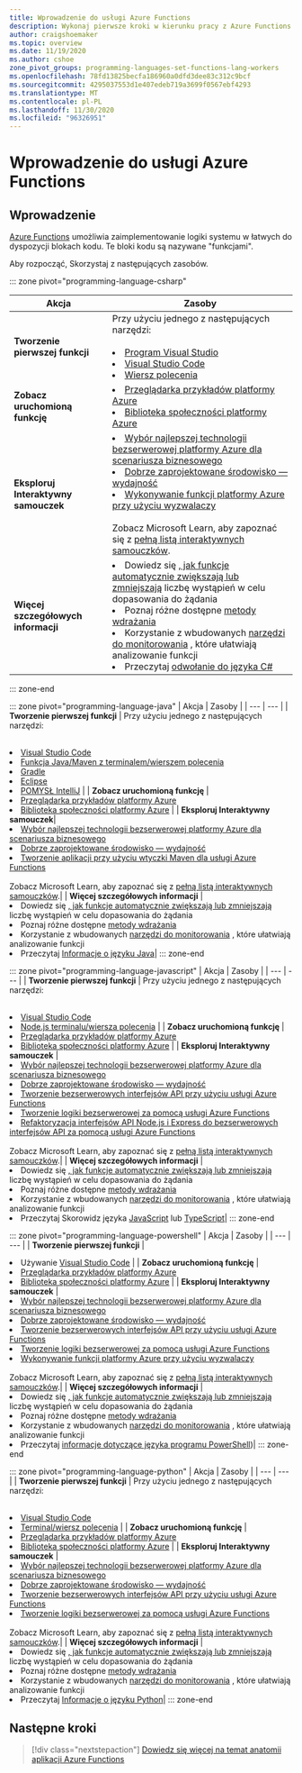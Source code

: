 ```yaml
---
title: Wprowadzenie do usługi Azure Functions
description: Wykonaj pierwsze kroki w kierunku pracy z Azure Functions.
author: craigshoemaker
ms.topic: overview
ms.date: 11/19/2020
ms.author: cshoe
zone_pivot_groups: programming-languages-set-functions-lang-workers
ms.openlocfilehash: 78fd13825becfa186960a0dfd3dee83c312c9bcf
ms.sourcegitcommit: 4295037553d1e407edeb719a3699f0567ebf4293
ms.translationtype: MT
ms.contentlocale: pl-PL
ms.lasthandoff: 11/30/2020
ms.locfileid: "96326951"
---
```

# <a name="getting-started-with-azure-functions"></a>Wprowadzenie do usługi Azure Functions

## <a name="introduction"></a>Wprowadzenie

[Azure Functions](./functions-overview.md) umożliwia zaimplementowanie logiki systemu w łatwych do dyspozycji blokach kodu. Te bloki kodu są nazywane "funkcjami".

Aby rozpocząć, Skorzystaj z następujących zasobów.

::: zone pivot="programming-language-csharp"

| Akcja | Zasoby |
| --- | --- |
| **Tworzenie pierwszej funkcji** | Przy użyciu jednego z następujących narzędzi:<br><br><li>[Program Visual Studio](./functions-create-your-first-function-visual-studio.md)<li>[Visual Studio Code](./create-first-function-vs-code-csharp.md)<li>[Wiersz polecenia](./create-first-function-cli-csharp.md) |
| **Zobacz uruchomioną funkcję** | <li>[Przeglądarka przykładów platformy Azure](/samples/browse/?expanded=azure&languages=csharp&products=azure-functions)<li>[Biblioteka społeczności platformy Azure](https://www.serverlesslibrary.net/?technology=Functions%202.x&language=C%23) |
| **Eksploruj Interaktywny samouczek**| <li>[Wybór najlepszej technologii bezserwerowej platformy Azure dla scenariusza biznesowego](/learn/modules/serverless-fundamentals/)<li>[Dobrze zaprojektowane środowisko — wydajność](/learn/modules/azure-well-architected-performance-efficiency/)<li>[Wykonywanie funkcji platformy Azure przy użyciu wyzwalaczy](/learn/modules/execute-azure-function-with-triggers/) <br><br>Zobacz Microsoft Learn, aby zapoznać się z [pełną listą interaktywnych samouczków](/learn/browse/?expanded=azure&products=azure-functions).|
| **Więcej szczegółowych informacji** | <li>Dowiedz się [, jak funkcje automatycznie zwiększają lub zmniejszają](./functions-scale.md) liczbę wystąpień w celu dopasowania do żądania<li>Poznaj różne dostępne [metody wdrażania](./functions-deployment-technologies.md)<li>Korzystanie z wbudowanych [narzędzi do monitorowania](./functions-monitoring.md) , które ułatwiają analizowanie funkcji<li>Przeczytaj [odwołanie do języka C#](./functions-dotnet-class-library.md)|

::: zone-end

::: zone pivot="programming-language-java"
| Akcja | Zasoby |
| --- | --- |
| **Tworzenie pierwszej funkcji** | Przy użyciu jednego z następujących narzędzi:<br><br><li>[Visual Studio Code](./create-first-function-vs-code-java.md)<li>[Funkcja Java/Maven z terminalem/wierszem polecenia](./create-first-function-cli-java.md)<li>[Gradle](./functions-create-first-java-gradle.md)<li>[Eclipse](./functions-create-maven-eclipse.md)<li>[POMYSŁ IntelliJ](./functions-create-maven-intellij.md) |
| **Zobacz uruchomioną funkcję** | <li>[Przeglądarka przykładów platformy Azure](/samples/browse/?expanded=azure&languages=java&products=azure-functions)<li>[Biblioteka społeczności platformy Azure](https://www.serverlesslibrary.net/?technology=Functions%202.x&language=Java) |
| **Eksploruj Interaktywny samouczek**| <li>[Wybór najlepszej technologii bezserwerowej platformy Azure dla scenariusza biznesowego](/learn/modules/serverless-fundamentals/)<li>[Dobrze zaprojektowane środowisko — wydajność](/learn/modules/azure-well-architected-performance-efficiency/)<li>[Tworzenie aplikacji przy użyciu wtyczki Maven dla usługi Azure Functions](/learn/modules/develop-azure-functions-app-with-maven-plugin/) <br><br>Zobacz Microsoft Learn, aby zapoznać się z [pełną listą interaktywnych samouczków](/learn/browse/?expanded=azure&products=azure-functions).|
| **Więcej szczegółowych informacji** | <li>Dowiedz się [, jak funkcje automatycznie zwiększają lub zmniejszają](./functions-scale.md) liczbę wystąpień w celu dopasowania do żądania<li>Poznaj różne dostępne [metody wdrażania](./functions-deployment-technologies.md)<li>Korzystanie z wbudowanych [narzędzi do monitorowania](./functions-monitoring.md) , które ułatwiają analizowanie funkcji<li>Przeczytaj [Informacje o języku Java](./functions-reference-java.md)|
::: zone-end

::: zone pivot="programming-language-javascript"
| Akcja | Zasoby |
| --- | --- |
| **Tworzenie pierwszej funkcji** | Przy użyciu jednego z następujących narzędzi:<br><br><li>[Visual Studio Code](./create-first-function-vs-code-node.md)<li>[Node.js terminalu/wiersza polecenia](./create-first-function-cli-java.md) |
| **Zobacz uruchomioną funkcję** | <li>[Przeglądarka przykładów platformy Azure](/samples/browse/?expanded=azure&languages=javascript%2ctypescript&products=azure-functions)<li>[Biblioteka społeczności platformy Azure](https://www.serverlesslibrary.net/?technology=Functions%202.x&language=JavaScript%2CTypeScript) |
| **Eksploruj Interaktywny samouczek** | <li>[Wybór najlepszej technologii bezserwerowej platformy Azure dla scenariusza biznesowego](/learn/modules/serverless-fundamentals/)<li>[Dobrze zaprojektowane środowisko — wydajność](/learn/modules/azure-well-architected-performance-efficiency/)<li>[Tworzenie bezserwerowych interfejsów API przy użyciu usługi Azure Functions](/learn/modules/build-api-azure-functions/)<li>[Tworzenie logiki bezserwerowej za pomocą usługi Azure Functions](/learn/modules/create-serverless-logic-with-azure-functions/)<li>[Refaktoryzacja interfejsów API Node.js i Express do bezserwerowych interfejsów API za pomocą usługi Azure Functions](/learn/modules/shift-nodejs-express-apis-serverless/) <br><br>Zobacz Microsoft Learn, aby zapoznać się z [pełną listą interaktywnych samouczków](/learn/browse/?expanded=azure&products=azure-functions).|
| **Więcej szczegółowych informacji** | <li>Dowiedz się [, jak funkcje automatycznie zwiększają lub zmniejszają](./functions-scale.md) liczbę wystąpień w celu dopasowania do żądania<li>Poznaj różne dostępne [metody wdrażania](./functions-deployment-technologies.md)<li>Korzystanie z wbudowanych [narzędzi do monitorowania](./functions-monitoring.md) , które ułatwiają analizowanie funkcji<li>Przeczytaj Skorowidz języka [JavaScript](./functions-reference-node.md) lub [TypeScript](./functions-reference-node.md#typescript)|
::: zone-end

::: zone pivot="programming-language-powershell"
| Akcja | Zasoby |
| --- | --- |
| **Tworzenie pierwszej funkcji** | <li>Używanie [Visual Studio Code](./create-first-function-vs-code-powershell.md) |
| **Zobacz uruchomioną funkcję** | <li>[Przeglądarka przykładów platformy Azure](/samples/browse/?expanded=azure&languages=powershell&products=azure-functions)<li>[Biblioteka społeczności platformy Azure](https://www.serverlesslibrary.net/?technology=Functions%202.x&language=PowerShell) |
| **Eksploruj Interaktywny samouczek** | <li>[Wybór najlepszej technologii bezserwerowej platformy Azure dla scenariusza biznesowego](/learn/modules/serverless-fundamentals/)<li>[Dobrze zaprojektowane środowisko — wydajność](/learn/modules/azure-well-architected-performance-efficiency/)<li>[Tworzenie bezserwerowych interfejsów API przy użyciu usługi Azure Functions](/learn/modules/build-api-azure-functions/)<li>[Tworzenie logiki bezserwerowej za pomocą usługi Azure Functions](/learn/modules/create-serverless-logic-with-azure-functions/)<li>[Wykonywanie funkcji platformy Azure przy użyciu wyzwalaczy](/learn/modules/execute-azure-function-with-triggers/) <br><br>Zobacz Microsoft Learn, aby zapoznać się z [pełną listą interaktywnych samouczków](/learn/browse/?expanded=azure&products=azure-functions).|
| **Więcej szczegółowych informacji** | <li>Dowiedz się [, jak funkcje automatycznie zwiększają lub zmniejszają](./functions-scale.md) liczbę wystąpień w celu dopasowania do żądania<li>Poznaj różne dostępne [metody wdrażania](./functions-deployment-technologies.md)<li>Korzystanie z wbudowanych [narzędzi do monitorowania](./functions-monitoring.md) , które ułatwiają analizowanie funkcji<li>Przeczytaj [informacje dotyczące języka programu PowerShell](./functions-reference-powershell.md))|
::: zone-end

::: zone pivot="programming-language-python"
| Akcja | Zasoby |
| --- | --- |
| **Tworzenie pierwszej funkcji** | Przy użyciu jednego z następujących narzędzi:<br><br><li>[Visual Studio Code](./create-first-function-vs-code-csharp.md?pivots=programming-language-python)<li>[Terminal/wiersz polecenia](./create-first-function-cli-csharp.md?pivots=programming-language-python) |
| **Zobacz uruchomioną funkcję** | <li>[Przeglądarka przykładów platformy Azure](/samples/browse/?expanded=azure&languages=python&products=azure-functions)<li>[Biblioteka społeczności platformy Azure](https://www.serverlesslibrary.net/?technology=Functions%202.x&language=Python) |
| **Eksploruj Interaktywny samouczek** | <li>[Wybór najlepszej technologii bezserwerowej platformy Azure dla scenariusza biznesowego](/learn/modules/serverless-fundamentals/)<li>[Dobrze zaprojektowane środowisko — wydajność](/learn/modules/azure-well-architected-performance-efficiency/)<li>[Tworzenie bezserwerowych interfejsów API przy użyciu usługi Azure Functions](/learn/modules/build-api-azure-functions/)<li>[Tworzenie logiki bezserwerowej za pomocą usługi Azure Functions](/learn/modules/create-serverless-logic-with-azure-functions/) <br><br>Zobacz Microsoft Learn, aby zapoznać się z [pełną listą interaktywnych samouczków](/learn/browse/?expanded=azure&products=azure-functions).|
| **Więcej szczegółowych informacji** | <li>Dowiedz się [, jak funkcje automatycznie zwiększają lub zmniejszają](./functions-scale.md) liczbę wystąpień w celu dopasowania do żądania<li>Poznaj różne dostępne [metody wdrażania](./functions-deployment-technologies.md)<li>Korzystanie z wbudowanych [narzędzi do monitorowania](./functions-monitoring.md) , które ułatwiają analizowanie funkcji<li>Przeczytaj [Informacje o języku Python](./functions-reference-python.md)|
::: zone-end

## <a name="next-steps"></a>Następne kroki

> [!div class="nextstepaction"]
> [Dowiedz się więcej na temat anatomii aplikacji Azure Functions](./functions-reference.md)
